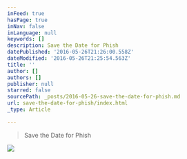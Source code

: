 ```yaml
---
inFeed: true
hasPage: true
inNav: false
inLanguage: null
keywords: []
description: Save the Date for Phish
datePublished: '2016-05-26T21:26:00.558Z'
dateModified: '2016-05-26T21:25:54.563Z'
title: ''
author: []
authors: []
publisher: null
starred: false
sourcePath: _posts/2016-05-26-save-the-date-for-phish.md
url: save-the-date-for-phish/index.html
_type: Article

---
```

> Save the Date for Phish

![](https://the-grid-user-content.s3-us-west-2.amazonaws.com/0f20772a-5d8d-4eaa-ae52-680be00896e7.png)